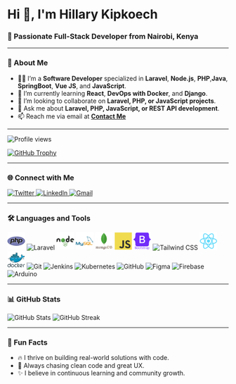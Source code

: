 <h1 align="left">Hi 👋, I'm Hillary Kipkoech</h1>
<h3 align="left">🚀 Passionate Full-Stack Developer from Nairobi, Kenya</h3>



---

### 🌟 About Me

- 👨‍💻 I’m a **Software Developer** specialized in **Laravel**, **Node.js**, **PHP**,**Java**, **SpringBoot**, **Vue JS**, and **JavaScript**.
- 🌱 I’m currently learning **React**, **DevOps with Docker**, and **Django**.
- 👯 I’m looking to collaborate on **Laravel, PHP, or JavaScript projects**.
- 💬 Ask me about **Laravel, PHP, JavaScript, or REST API development**.
- 📫 Reach me via email at **<a href="mailTo:kipkoechhillary85@gmail.com">Contact Me</a>**

---
<p align="left">
  <img src="https://komarev.com/ghpvc/?username=hillarykipkoech&label=Profile%20views&color=0e75b6&style=flat" alt="Profile views" />
</p>

<p align="left">
  <a href="https://github.com/ryo-ma/github-profile-trophy">
    <img src="https://github-profile-trophy.vercel.app/?username=hillarykipkoech&theme=gruvbox" alt="GitHub Trophy" />
  </a>
</p>

--- 

### 🌐 Connect with Me

<p align="left">
  <a href="https://twitter.com/larry_samoei" target="blank">
    <img src="https://img.shields.io/twitter/follow/larry_samoei?logo=twitter&style=for-the-badge" alt="Twitter" />
  </a>
  <a href="https://www.linkedin.com/in/hillary-kipkoech/" target="blank">
    <img src="https://img.shields.io/badge/LinkedIn-Hillary%20Kipkoech-blue?logo=linkedin&style=for-the-badge" alt="LinkedIn" />
  </a>
  <a href="mailto:kipkoechhillary85@gmail.com" target="blank">
    <img src="https://img.shields.io/badge/Email-kipkoechhillary85@gmail.com-red?logo=gmail&style=for-the-badge" alt="Gmail" />
  </a>
</p>

---

### 🛠️ Languages and Tools

<p align="left">
  <!-- Back-end -->
  <img src="https://raw.githubusercontent.com/devicons/devicon/master/icons/php/php-original.svg" width="40" height="40" alt="PHP"/>
  <img src="https://www.svgrepo.com/show/353985/laravel.svg" width="40" height="40" alt="Laravel"/>
  <img src="https://raw.githubusercontent.com/devicons/devicon/master/icons/nodejs/nodejs-original-wordmark.svg" width="40" height="40" alt="Node.js"/>
  <img src="https://raw.githubusercontent.com/devicons/devicon/master/icons/mysql/mysql-original-wordmark.svg" width="40" height="40" alt="MySQL"/>
  <img src="https://raw.githubusercontent.com/devicons/devicon/master/icons/mongodb/mongodb-original-wordmark.svg" width="40" height="40" alt="MongoDB"/>

  <!-- Front-end -->
  <img src="https://raw.githubusercontent.com/devicons/devicon/master/icons/javascript/javascript-original.svg" width="40" height="40" alt="JavaScript"/>
  <img src="https://raw.githubusercontent.com/devicons/devicon/master/icons/bootstrap/bootstrap-plain-wordmark.svg" width="40" height="40" alt="Bootstrap"/>
  <img src="https://www.vectorlogo.zone/logos/tailwindcss/tailwindcss-icon.svg" width="40" height="40" alt="Tailwind CSS"/>
  <img src="https://raw.githubusercontent.com/devicons/devicon/master/icons/react/react-original.svg" width="40" height="40" alt="React"/>

  <!-- Tools & DevOps -->
  <img src="https://raw.githubusercontent.com/devicons/devicon/master/icons/docker/docker-original-wordmark.svg" width="40" height="40" alt="Docker"/>
  <img src="https://www.vectorlogo.zone/logos/git-scm/git-scm-icon.svg" width="40" height="40" alt="Git"/>
  <img src="https://www.vectorlogo.zone/logos/jenkins/jenkins-icon.svg" width="40" height="40" alt="Jenkins"/>
  <img src="https://www.vectorlogo.zone/logos/kubernetes/kubernetes-icon.svg" width="40" height="40" alt="Kubernetes"/>
  <img src="https://www.vectorlogo.zone/logos/github/github-icon.svg" width="40" height="40" alt="GitHub"/>
  
  <!-- Other Tools -->
  <img src="https://www.vectorlogo.zone/logos/figma/figma-icon.svg" width="40" height="40" alt="Figma"/>
  <img src="https://www.vectorlogo.zone/logos/firebase/firebase-icon.svg" width="40" height="40" alt="Firebase"/>
  <img src="https://www.vectorlogo.zone/logos/arduino/arduino-icon.svg" width="40" height="40" alt="Arduino"/>
</p>

---

### 📊 GitHub Stats

<p align="left">
  <img src="https://github-readme-stats.vercel.app/api?username=hillarykipkoech&show_icons=true&theme=tokyonight" alt="GitHub Stats"/>
  <img src="https://github-readme-streak-stats.herokuapp.com/?user=hillarykipkoech&theme=tokyonight" alt="GitHub Streak"/>
</p>

---

### 🧠 Fun Facts

- 🔥 I thrive on building real-world solutions with code.
- 🎯 Always chasing clean code and great UX.
- ✨ I believe in continuous learning and community growth.
